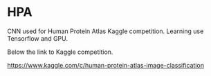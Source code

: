 # HPA
CNN used for Human Protein Atlas Kaggle competition. Learning use Tensorflow and GPU.

Below the link to Kaggle competition.

https://www.kaggle.com/c/human-protein-atlas-image-classification
